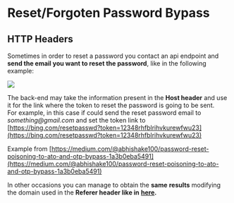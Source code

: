 # Reset/Forgoten Password Bypass

## HTTP Headers

Sometimes in order to reset a password you contact an api endpoint and **send the email you want to reset the password**, like in the following example:

![](.gitbook/assets/1_6qc-agcjyzwmf8rgnvr_eg.png)

The back-end may take the information present in the **Host header** and use it for the link where the token to reset the password is going to be sent.  
For example, in this case if could send the reset password email to _something@gmail.com_ and set the token link to [https://bing.com/resetpasswd?token=12348rhfblrihvkurewfwu23](https://bing.com/resetpasswd?token=12348rhfblrihvkurewfwu23)

Example from [https://medium.com/@abhishake100/password-reset-poisoning-to-ato-and-otp-bypass-1a3b0eba5491](https://medium.com/@abhishake100/password-reset-poisoning-to-ato-and-otp-bypass-1a3b0eba5491)

In other occasions you can manage to obtain the **same** **results** modifying the domain used in the **Referer header like in** [**here**](https://medium.com/bugbountywriteup/fun-with-header-and-forget-password-without-that-nasty-twist-cbf45e5cc8db)**.**

